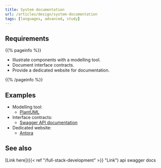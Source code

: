 ```yaml
---
title: System documentation
url: /articles/design/system-documentation
tags: [languages, advanced, study]
---
```


## Requirements

{{% pageinfo %}}

* Illustrate components with a modelling tool.
* Document interface contracts.
* Provide a dedicated website for documentation.

{{% /pageinfo %}}

## Examples

* Modelling tool:
  * [PlantUML](https://plantuml.com/)
* Interface contracts:
  * [Swagger API documentation](https://swagger.io/)
* Dedicated website:
  * [Antora](https://antora.org/)

## See also

[Link here]({{< ref "/full-stack-development" >}} "Link") api swagger docs
